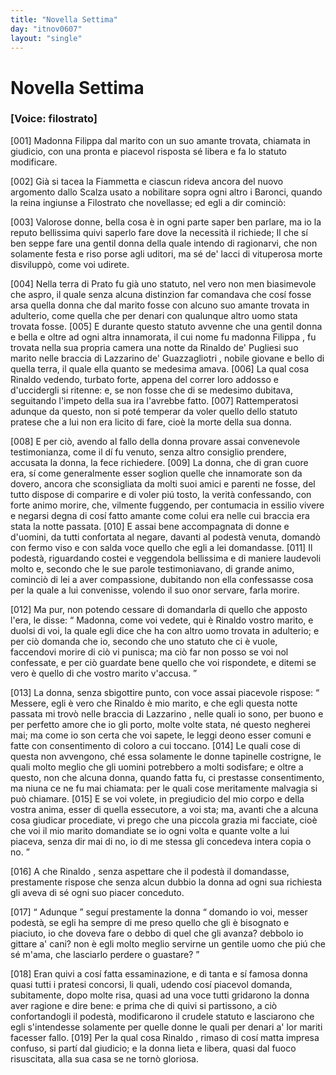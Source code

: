```yaml
---
title: "Novella Settima"
day: "itnov0607"
layout: "single"
---
```

<div id="nov0607" type="novella" who="filostrato">
 <h1>
  Novella Settima
 </h1>
 <argument>
  <p>
   <h3>
    [Voice: filostrato]
   </h3>
  </p>
  <p>
   <a name="p06070001">
    [001]
   </a>
   <name persref="madonnafilippa" type="person">
    Madonna Filippa
   </name>
   dal marito con un suo amante trovata, chiamata in giudicio, con una pronta e piacevol risposta s&eacute; libera e fa lo statuto modificare.
  </p>
 </argument>
 <div3 type="commentary" who="author">
  <p>
   <a name="p06070002">
    [002]
   </a>
   Gi&agrave; si tacea la
   <name persref="fiammetta" type="person">
    Fiammetta
   </name>
   e ciascun rideva ancora del nuovo argomento dallo
   <name persref="michelescalza" type="person">
    Scalza
   </name>
   usato a nobilitare sopra ogni altro i Baronci, quando la
   <name persref="elissa" type="person">
    reina
   </name>
   ingiunse a
   <name persref="filostrato" type="person">
    Filostrato
   </name>
   che novellasse; ed egli a dir cominci&ograve;:
  </p>
 </div3>
 <div3 type="commentary" who="filostrato">
  <p>
   <a name="p06070003">
    [003]
   </a>
   Valorose donne, bella cosa &egrave; in ogni parte saper ben parlare, ma io la reputo bellissima quivi saperlo fare dove la necessit&agrave; il richiede; Il che s&iacute; ben seppe fare una gentil donna della quale intendo di ragionarvi, che non solamente festa e riso porse agli uditori, ma s&eacute; de' lacci di vituperosa morte disvilupp&ograve;, come voi udirete.
  </p>
 </div3>
 <p>
  <a name="p06070004">
   [004]
  </a>
  Nella terra di
  <name placeref="prato" type="place">
   Prato
  </name>
  fu gi&agrave; uno statuto, nel vero non men biasimevole che aspro, il quale senza alcuna distinzion far comandava che cos&iacute; fosse arsa quella donna che dal marito fosse con alcuno suo amante trovata in adulterio, come quella che per denari con qualunque altro uomo stata trovata fosse.
  <a name="p06070005">
   [005]
  </a>
  E durante questo statuto avvenne che una gentil donna e bella e oltre ad ogni altra innamorata, il cui nome fu madonna
  <name persref="madonnafilippa" type="person">
   Filippa
  </name>
  , fu trovata nella sua propria camera una notte da
  <name persref="rinaldodepugliesi" type="person">
   Rinaldo de' Pugliesi
  </name>
  suo marito nelle braccia di
  <name persref="lazzarinodeguazzagliotri" type="person">
   Lazzarino de' Guazzagliotri
  </name>
  , nobile giovane e bello di quella terra, il quale ella quanto se medesima amava.
  <a name="p06070006">
   [006]
  </a>
  La qual cosa
  <name persref="rinaldodepugliesi" type="person">
   Rinaldo
  </name>
  vedendo, turbato forte, appena del correr loro addosso e d'uccidergli si ritenne: e, se non fosse che di se medesimo dubitava, seguitando l'impeto della sua ira l'avrebbe fatto.
  <a name="p06070007">
   [007]
  </a>
  Rattemperatosi adunque da questo, non si pot&eacute; temperar da voler quello dello statuto pratese che a lui non era licito di fare, cio&egrave; la morte della sua donna.
 </p>
 <p>
  <a name="p06070008">
   [008]
  </a>
  E per ci&ograve;, avendo al fallo della donna provare assai convenevole testimonianza, come il d&iacute; fu venuto, senza altro consiglio prendere, accusata la donna, la fece richiedere.
  <a name="p06070009">
   [009]
  </a>
  La donna, che di gran cuore era, s&iacute; come generalmente esser soglion quelle che innamorate son da dovero, ancora che sconsigliata da molti suoi amici e parenti ne fosse, del tutto dispose di comparire e di voler pi&uacute; tosto, la verit&agrave; confessando, con forte animo morire, che, vilmente fuggendo, per contumacia in essilio vivere e negarsi degna di cos&iacute; fatto amante come colui era nelle cui braccia era stata la notte passata.
  <a name="p06070010">
   [010]
  </a>
  E assai bene accompagnata di donne e d'uomini, da tutti confortata al negare, davanti al podest&agrave; venuta, domand&ograve; con fermo viso e con salda voce quello che egli a lei domandasse.
  <a name="p06070011">
   [011]
  </a>
  Il podest&agrave;, riguardando costei e veggendola bellissima e di maniere laudevoli molto e, secondo che le sue parole testimoniavano, di grande animo, cominci&ograve; di lei a aver compassione, dubitando non ella confessasse cosa per la quale a lui convenisse, volendo il suo onor servare, farla morire.
 </p>
 <p>
  <a name="p06070012">
   [012]
  </a>
  Ma pur, non potendo cessare di domandarla di quello che apposto l'era, le disse:
  <q direct="unspecified" who="podesta-0607">
   Madonna, come voi vedete, qui &egrave;
   <name persref="rinaldodepugliesi" type="person">
    Rinaldo
   </name>
   vostro marito, e duolsi di voi, la quale egli dice che ha con altro uomo trovata in adulterio; e per ci&ograve; domanda che io, secondo che uno statuto che ci &egrave; vuole, faccendovi morire di ci&ograve; vi punisca; ma ci&ograve; far non posso se voi nol confessate, e per ci&ograve; guardate bene quello che voi rispondete, e ditemi se vero &egrave; quello di che vostro marito v'accusa.
  </q>
 </p>
 <p>
  <a name="p06070013">
   [013]
  </a>
  La donna, senza sbigottire punto, con voce assai piacevole rispose:
  <q direct="unspecified" who="madonnafilippa">
   Messere, egli &egrave; vero che
   <name type="person">
    Rinaldo
   </name>
   &egrave; mio marito, e che egli questa notte passata mi trov&ograve; nelle braccia di
   <name persref="lazzarinodeguazzagliotri" type="person">
    Lazzarino
   </name>
   , nelle quali io sono, per buono e per perfetto amore che io gli porto, molte volte stata, n&eacute; questo negherei mai; ma come io son certa che voi sapete, le leggi deono esser comuni e fatte con consentimento di coloro a cui toccano.
   <a name="p06070014">
    [014]
   </a>
   Le quali cose di questa non avvengono, ch&eacute; essa solamente le donne tapinelle costrigne, le quali molto meglio che gli uomini potrebbero a molti sodisfare; e oltre a questo, non che alcuna donna, quando fatta fu, ci prestasse consentimento, ma niuna ce ne fu mai chiamata: per le quali cose meritamente malvagia si pu&ograve; chiamare.
   <a name="p06070015">
    [015]
   </a>
   E se voi volete, in pregiudicio del mio corpo e della vostra anima, esser di quella essecutore, a voi sta; ma, avanti che a alcuna cosa giudicar procediate, vi prego che una piccola grazia mi facciate, cio&egrave; che voi il mio marito domandiate se io ogni volta e quante volte a lui piaceva, senza dir mai di no, io di me stessa gli concedeva intera copia o no.
  </q>
 </p>
 <p>
  <a name="p06070016">
   [016]
  </a>
  A che
  <name persref="rinaldodepugliesi" type="person">
   Rinaldo
  </name>
  , senza aspettare che il podest&agrave; il domandasse, prestamente rispose che senza alcun dubbio la donna ad ogni sua richiesta gli aveva di s&eacute; ogni suo piacer conceduto.
 </p>
 <p>
  <a name="p06070017">
   [017]
  </a>
  <q direct="unspecified" who="madonnafilippa">
   Adunque
  </q>
  segu&iacute; prestamente la donna
  <q direct="unspecified">
   domando io voi, messer podest&agrave;, se egli ha sempre di me preso quello che gli &egrave; bisognato e piaciuto, io che doveva fare o debbo di quel che gli avanza? debbolo io gittare a' cani? non &egrave; egli molto meglio servirne un gentile uomo che pi&uacute; che s&eacute; m'ama, che lasciarlo perdere o guastare?
  </q>
 </p>
 <p>
  <a name="p06070018">
   [018]
  </a>
  Eran quivi a cos&iacute; fatta essaminazione, e di tanta e s&iacute; famosa donna quasi tutti i pratesi concorsi, li quali, udendo cos&iacute; piacevol domanda, subitamente, dopo molte risa, quasi ad una voce tutti gridarono la donna aver ragione e dire bene: e prima che di quivi si partissono, a ci&ograve; confortandogli il podest&agrave;, modificarono il crudele statuto e lasciarono che egli s'intendesse solamente per quelle donne le quali per denari a' lor mariti facesser fallo.
  <a name="p06070019">
   [019]
  </a>
  Per la qual cosa
  <name persref="rinaldodepugliesi" type="person">
   Rinaldo
  </name>
  , rimaso di cos&iacute; matta impresa confuso, si part&iacute; dal giudicio; e la donna lieta e libera, quasi dal fuoco risuscitata, alla sua casa se ne torn&ograve; gloriosa.
 </p>
</div>